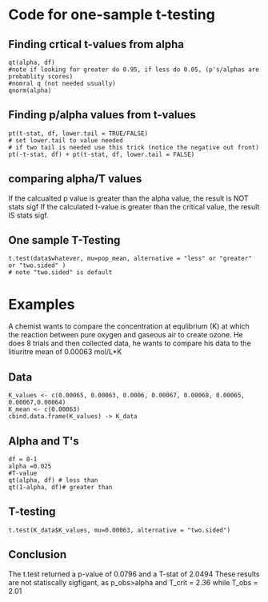 # Code for one-sample t-testing

## Finding crtical t-values from alpha
```{r}
qt(alpha, df)
#note if looking for greater do 0.95, if less do 0.05, (p's/alphas are probablity scores)
#nomral q (not needed usually)
qnorm(alpha)
```

## Finding p/alpha values from t-values
```{r}
pt(t-stat, df, lower.tail = TRUE/FALSE)
# set lower.tail to value needed 
# if two tail is needed use this trick (notice the negative out front)
pt(-t-stat, df) + pt(t-stat, df, lower.tail = FALSE)
```

## comparing alpha/T values
If the calcualted p value is greater than the alpha value, the result is NOT stats sigf 
If the calculated t-value is greater than the critical value, the result IS stats sigf.

## One sample T-Testing
```{r}
t.test(data$whatever, mu=pop_mean, alternative = "less" or "greater" or "two.sided" )
# note "two.sided" is default
```

# Examples
A chemist wants to compare the concentration at equlibrium (K) at which the reaction between 
pure oxygen and gaseous air to create ozone. He does 8 trials and then collected data, he wants to
compare his data to the litiuritre mean of 0.00063 mol/L*K

## Data 
```{r}
K_values <- c(0.00065, 0.00063, 0.0006, 0.00067, 0.00068, 0.00065, 0.00067,0.00064)
K_mean <- c(0.00063)
cbind.data.frame(K_values) -> K_data
```

## Alpha and T's
```{r}
df = 8-1
alpha =0.025
#T-value
qt(alpha, df) # less than
qt(1-alpha, df)# greater than
```

## T-testing 
```{r}
t.test(K_data$K_values, mu=0.00063, alternative = "two.sided")
```
## Conclusion 
The t.test returned a p-value of 0.0796 and a T-stat of 2.0494
These results are not statiscally sigfigant, as p_obs>alpha and T_crit = 2.36 while T_obs = 2.01